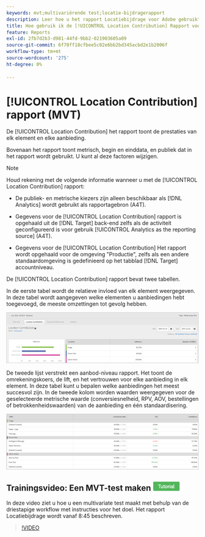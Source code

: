 ```yaml
---
keywords: mvt;multivariërende test;locatie-bijdragerapport
description: Leer hoe u het rapport Locatiebijdrage voor Adobe gebruikt [!DNL Target] [!UICONTROL Experience Targeting] activiteiten die de prestaties van elk element en elke aanbieding aantonen.
title: Hoe gebruik ik de [!UICONTROL Location Contribution] Rapport voor [!UICONTROL Multivariate Test] activiteiten?
feature: Reports
exl-id: 2fb7d2b3-d981-44fd-9bb2-021903605a09
source-git-commit: 6f70ff18cfbee5c02e6bb2bd345acbd2e1b2006f
workflow-type: tm+mt
source-wordcount: '275'
ht-degree: 0%

---
```


# [!UICONTROL Location Contribution] rapport (MVT)

De [!UICONTROL Location Contribution] het rapport toont de prestaties van elk element en elke aanbieding.

Bovenaan het rapport toont metrisch, begin en einddata, en publiek dat in het rapport wordt gebruikt. U kunt al deze factoren wijzigen.

>[!NOTE]
>
>Houd rekening met de volgende informatie wanneer u met de [!UICONTROL Location Contribution] rapport:
>
>* De publiek- en metrische kiezers zijn alleen beschikbaar als [!DNL Analytics] wordt gebruikt als rapportagebron (A4T).
>
>* Gegevens voor de [!UICONTROL Location Contribution] rapport is opgehaald uit de [!DNL Target] back-end zelfs als de activiteit geconfigureerd is voor gebruik [!UICONTROL Analytics as the reporting source] (A4T).
>
>* Gegevens voor de [!UICONTROL Location Contribution] Het rapport wordt opgehaald voor de omgeving &quot;Productie&quot;, zelfs als een andere standaardomgeving is gedefinieerd op het tabblad [!DNL Target] accountniveau.


De [!UICONTROL Location Contribution] rapport bevat twee tabellen.

In de eerste tabel wordt de relatieve invloed van elk element weergegeven. In deze tabel wordt aangegeven welke elementen u aanbiedingen hebt toegevoegd, de meeste omzettingen tot gevolg hebben.

![Locatiebijdragerapport in Adobe Target](/help/main/c-reports/assets/locationcontributiontop.png)

De tweede lijst verstrekt een aanbod-niveau rapport. Het toont de omrekeningskoers, de lift, en het vertrouwen voor elke aanbieding in elk element. In deze tabel kunt u bepalen welke aanbiedingen het meest succesvol zijn. In de tweede kolom worden waarden weergegeven voor de geselecteerde metrische waarde (conversiesnelheid, RPV, AOV, bestellingen of betrokkenheidswaarden) van de aanbieding en één standaardisering.

![Locatiebijdragerapport in Adobe Target](/help/main/c-reports/assets/locationcontributionbottom.png)

## Trainingsvideo: Een MVT-test maken ![Zelfstudie-badge](/help/main/assets/tutorial.png)

In deze video ziet u hoe u een multivariate test maakt met behulp van de driestapige workflow met instructies voor het doel. Het rapport Locatiebijdrage wordt vanaf 8:45 beschreven.

>[!VIDEO](https://video.tv.adobe.com/v/17395)
